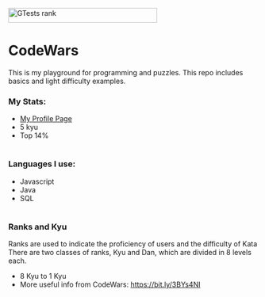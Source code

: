 <a href="#"><img src="https://www.codewars.com/users/GTests/badges/large" alt="GTests rank" width="300" height="30"></a>

# CodeWars

This is my playground for programming and puzzles. This repo includes basics and light difficulty examples.

### My Stats:

- <a onclick="window.open(this.href,'_blank');return false;" href="https://www.codewars.com/users/GTests">My Profile Page</a>
- 5 kyu
- Top 14%

#

### Languages I use:

- Javascript
- Java
- SQL

#

### Ranks and Kyu

Ranks are used to indicate the proficiency of users and the difficulty of Kata\
There are two classes of ranks, Kyu and Dan, which are divided in 8 levels each.

- 8 Kyu to 1 Kyu
- More useful info from CodeWars: https://bit.ly/3BYs4NI
